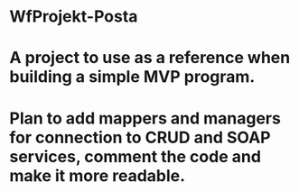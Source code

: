 # WfProjekt-Posta
# A project to use as a reference when building a simple MVP program.
# Plan to add mappers and managers for connection to CRUD and SOAP services, comment the code and make it more readable.
